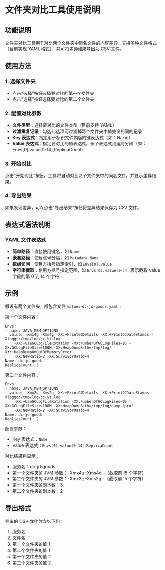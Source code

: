 # 文件夹对比工具使用说明

## 功能说明

文件夹对比工具用于对比两个文件夹中同名文件的内容差异，支持多种文件格式（目前实现 YAML 格式），并可将差异结果导出为 CSV 文件。

## 使用方法

### 1. 选择文件夹

- 点击"选择"按钮选择要对比的第一个文件夹
- 点击"选择"按钮选择要对比的第二个文件夹

### 2. 配置对比参数

- **文件类型**：选择要对比的文件类型（目前支持 YAML）
- **过滤重复记录**：勾选此选项可过滤掉两个文件夹中值完全相同的记录
- **Key 表达式**：指定用于标识文件内容的键表达式（如：Name）
- **Value 表达式**：指定要对比的值表达式，多个表达式用逗号分隔（如：Envs[0].value[0-14],ReplicaCount）

### 3. 开始对比

点击"开始对比"按钮，工具将自动对比两个文件夹中的同名文件，并显示差异结果。

### 4. 导出结果

如果发现差异，可以点击"导出结果"按钮将差异结果保存为 CSV 文件。

## 表达式语法说明

### YAML 文件表达式

- **简单路径**：直接使用键名，如 `Name`
- **嵌套路径**：使用点号分隔，如 `Metadata.Name`
- **数组访问**：使用方括号指定索引，如 `Envs[0].value`
- **字符串截取**：使用方括号指定范围，如 `Envs[0].value[0-14]` 表示截取 value 字段的第 0 到 14 个字符

## 示例

假设有两个文件夹，都包含文件 `values-dc-jd-goods.yaml`：

第一个文件内容：

```
Envs:
- name: JAVA_MEM_OPTIONS
  value: -Xmx4g -Xms4g -XX:+PrintGCDetails -XX:+PrintGCDateStamps -Xloggc:/tmp/log/gc-%t.log
    -XX:+UseGCLogFileRotation -XX:NumberOfGCLogFiles=10 -XX:GCLogFileSize=100M -XX:HeapDumpPath=/tmp/log/ -XX:+HeapDumpOnOutOfMemoryError
    -XX:NewRatio=2 -XX:SurvivorRatio=4
Name: dc-jd-goods
ReplicaCount: 3
```

第二个文件内容：

```
Envs:
- name: JAVA_MEM_OPTIONS
  value: -Xmx2g -Xms2g -XX:+PrintGCDetails -XX:+PrintGCDateStamps -Xloggc:/tmp/log/gc-%t.log
    -XX:+UseGCLogFileRotation -XX:NumberOfGCLogFiles=10 -XX:GCLogFileSize=100M -XX:HeapDumpPath=/tmp/log/dump.hprof
    -XX:NewRatio=2 -XX:SurvivorRatio=4
Name: dc-jd-goods
ReplicaCount: 2
```

配置参数：

- Key 表达式：`Name`
- Value 表达式：`Envs[0].value[0-14],ReplicaCount`

对比结果将显示：

- 服务名：dc-jd-goods
- 第一个文件夹的 JVM 参数：-Xmx4g -Xms4g -（截取前 15 个字符）
- 第二个文件夹的 JVM 参数：-Xmx2g -Xms2g -（截取前 15 个字符）
- 第一个文件夹的副本数：3
- 第二个文件夹的副本数：2

## 导出格式

导出的 CSV 文件包含以下列：

1. 服务名
2. 文件名
3. 第一个文件夹的值 1
4. 第二个文件夹的值 1
5. 第一个文件夹的值 2
6. 第二个文件夹的值 2
   ...

